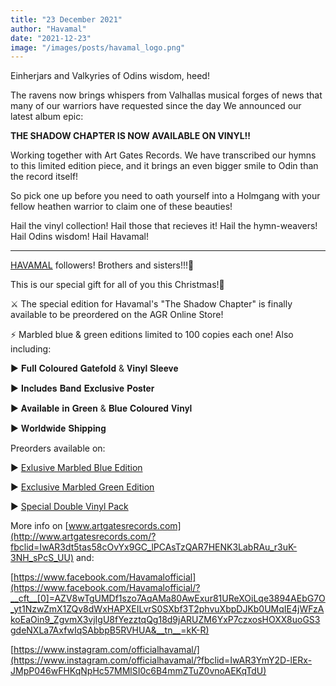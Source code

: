 ```yaml
---
title: "23 December 2021"
author: "Havamal"
date: "2021-12-23"
image: "/images/posts/havamal_logo.png"
---
```


Einherjars and Valkyries of Odins wisdom, heed!

The ravens now brings whispers from Valhallas musical forges of news that many of our warriors have requested since the day We announced our latest album epic:

**THE SHADOW CHAPTER IS NOW AVAILABLE ON VINYL!!**

Working together with Art Gates Records. We have transcribed our hymns to this limited edition piece, and it brings an even bigger smile to Odin than the record itself!

So pick one up before you need to oath yourself into a Holmgang with your fellow heathen warrior to claim one of these beauties!

Hail the vinyl collection! Hail those that recieves it! Hail the hymn-weavers! Hail Odins wisdom! Hail Havamal!

---

[HAVAMAL](https://www.facebook.com/Havamalofficial/) followers! Brothers and sisters!!!🤘

This is our special gift for all of you this Christmas!🎄

⚔️ The special edition for Havamal's "The Shadow Chapter" is finally available to be preordered on the AGR Online Store!

⚡ Marbled blue & green editions limited to 100 copies each one! Also including:

▶️ 𝐅𝐮𝐥𝐥 𝐂𝐨𝐥𝐨𝐮𝐫𝐞𝐝 𝐆𝐚𝐭𝐞𝐟𝐨𝐥𝐝 & 𝐕𝐢𝐧𝐲𝐥 𝐒𝐥𝐞𝐞𝐯𝐞

▶️ 𝐈𝐧𝐜𝐥𝐮𝐝𝐞𝐬 𝐁𝐚𝐧𝐝 𝐄𝐱𝐜𝐥𝐮𝐬𝐢𝐯𝐞 𝐏𝐨𝐬𝐭𝐞𝐫

▶️ 𝐀𝐯𝐚𝐢𝐥𝐚𝐛𝐥𝐞 𝐢𝐧 𝐆𝐫𝐞𝐞𝐧 & 𝐁𝐥𝐮𝐞 𝐂𝐨𝐥𝐨𝐮𝐫𝐞𝐝 𝐕𝐢𝐧𝐲𝐥

▶️ 𝐖𝐨𝐫𝐥𝐝𝐰𝐢𝐝𝐞 𝐒𝐡𝐢𝐩𝐩𝐢𝐧𝐠

Preorders available on:

▶️ [Exlusive Marbled Blue Edition](https://artgatesrecords.com/store/en/inicio/havamal-the-shadow-chapter-exclusive-blue-vinyl-edition-preorder?fbclid=IwAR1FUUn7BPrue0bs6sKmpyjYGL-wjU3Xk4eXh-OacSq6pNzrK8Z67s1Ivpo)

▶️ [Exclusive Marbled Green Edition](https://artgatesrecords.com/store/en/inicio/havamal-the-shadow-chapter-edicion-exclusiva-vinilo-verde-preventa?fbclid=IwAR3gWXAH6XCl6LT7Med5pmYHGfgvgjlFNjcOYOYHAw0n_hEEHKlPPiM2QMU)

▶️ [Special Double Vinyl Pack](https://artgatesrecords.com/store/es/inicio/havamal-the-shadow-chapter-edicion-exclusiva-pack-de-vinilos-preventa?fbclid=IwAR2hK0t81QG02xmH7zt2H-VP17oZQJSmbeb83yAzlSqkK0cz4tS_UDg_y8M)

More info on [www.artgatesrecords.com](http://www.artgatesrecords.com/?fbclid=IwAR3dt5tas58cOvYx9GC_lPCAsTzQAR7HENK3LabRAu_r3uK-3NH_sPcS_UU) and:

[https://www.facebook.com/Havamalofficial](https://www.facebook.com/Havamalofficial/?__cft__[0]=AZV8wTgUMDf1szo7AqAMa80AwExur81UReXOiLqe3894AEbG7O_yt1NzwZmX1ZQv8dWxHAPXEILvrS0SXbf3T2phvuXbpDJKb0UMqIE4jWFzAkoEaOin9_ZgvmX3vjIgU8fYezztqQg18d9jARUZM6YxP7czxosHOXX8uoGS3gdeNXLa7AxfwIqSAbbpB5RVHUA&__tn__=kK-R)

[https://www.instagram.com/officialhavamal/](https://www.instagram.com/officialhavamal/?fbclid=IwAR3YmY2D-lERx-JMpP046wFHKqNpHc57MMlSI0c6B4mmZTuZ0vnoAEKqTdU)